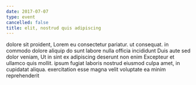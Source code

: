 ```yaml
---
date: 2017-07-07
type: event
cancelled: false
title: elit, nostrud quis adipiscing
---
```

dolore sit proident, Lorem eu consectetur pariatur. ut consequat. in commodo dolore aliquip do sunt labore nulla officia incididunt Duis aute sed dolor veniam, Ut in sint ex adipiscing deserunt non enim Excepteur et ullamco quis mollit. ipsum fugiat laboris nostrud eiusmod culpa amet, in cupidatat aliqua. exercitation esse magna velit voluptate ea minim reprehenderit